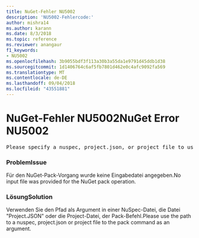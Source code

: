```yaml
---
title: NuGet-Fehler NU5002
description: 'NU5002-Fehlercode:'
author: mishra14
ms.author: karann
ms.date: 8/3/2018
ms.topic: reference
ms.reviewer: anangaur
f1_keywords:
- NU5002
ms.openlocfilehash: 3b9055bdf3f113a30b3a55da1e9791d45ddb1d38
ms.sourcegitcommit: 1d1406764c6af5fb7801d462e0c4afc9092fa569
ms.translationtype: MT
ms.contentlocale: de-DE
ms.lasthandoff: 09/04/2018
ms.locfileid: "43551881"
---
```

# <a name="nuget-error-nu5002"></a><span data-ttu-id="e4124-103">NuGet-Fehler NU5002</span><span class="sxs-lookup"><span data-stu-id="e4124-103">NuGet Error NU5002</span></span>
<pre>Please specify a nuspec, project.json, or project file to use.</pre>

### <a name="issue"></a><span data-ttu-id="e4124-104">Problem</span><span class="sxs-lookup"><span data-stu-id="e4124-104">Issue</span></span>

<span data-ttu-id="e4124-105">Für den NuGet-Pack-Vorgang wurde keine Eingabedatei angegeben.</span><span class="sxs-lookup"><span data-stu-id="e4124-105">No input file was provided for the NuGet pack operation.</span></span>


### <a name="solution"></a><span data-ttu-id="e4124-106">Lösung</span><span class="sxs-lookup"><span data-stu-id="e4124-106">Solution</span></span>

<span data-ttu-id="e4124-107">Verwenden Sie den Pfad als Argument in einer NuSpec-Datei, die Datei "Project.JSON" oder die Project-Datei, der Pack-Befehl.</span><span class="sxs-lookup"><span data-stu-id="e4124-107">Please use the path to a nuspec, project.json or project file to the pack command as an argument.</span></span>

